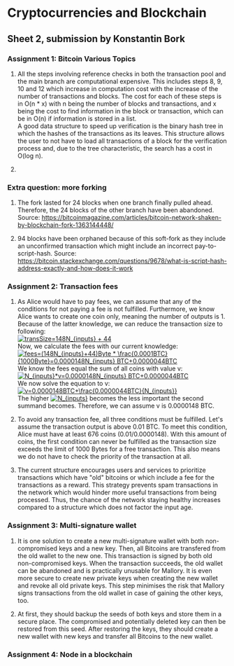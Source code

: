 # Cryptocurrencies and Blockchain
## Sheet 2, submission by Konstantin Bork

### Assignment 1: Bitcoin Various Topics
1. All the steps involving reference checks in both the transaction pool and the main branch are computational expensive.
This includes steps 8, 9, 10 and 12 which increase in computation cost with the increase of the number of transactions
and blocks. The cost for each of these steps is in O(n * x) with n being the number of blocks and transactions, and
x being the cost to find information in the block or transaction, which can be in O(n) if information is stored in a list.  
A good data structure to speed up verification is the binary hash tree in which the hashes of the transactions as its leaves.
This structure allows the user to not have to load all transactions of a block for the verification process and, due to the
tree characteristic, the search has a cost in O(log n).

2.

### Extra question: more forking
1. The fork lasted for 24 blocks when one branch finally pulled ahead. Therefore, the 24 blocks of the other branch have
been abandoned. Source: https://bitcoinmagazine.com/articles/bitcoin-network-shaken-by-blockchain-fork-1363144448/

2. 94 blocks have been orphaned because of this soft-fork as they include an unconfirmed transaction which might include
an incorrect pay-to-script-hash. Source: https://bitcoin.stackexchange.com/questions/9678/what-is-script-hash-address-exactly-and-how-does-it-work

### Assignment 2: Transaction fees
1. As Alice would have to pay fees, we can assume that any of the conditions for not paying a fee is not fulfilled. Furthermore,
we know Alice wants to create one coin only, meaning the number of outputs is 1. Because of the latter knowledge, we can
reduce the transaction size to following:  
<a href="https://www.codecogs.com/eqnedit.php?latex=\inline&space;transSize=148N_{inputs}&space;&plus;&space;44" target="_blank"><img src="https://latex.codecogs.com/gif.latex?\inline&space;transSize=148N_{inputs}&space;&plus;&space;44" title="transSize=148N_{inputs} + 44" /></a>  
Now, we calculate the fees with our current knowledge:  
<a href="https://www.codecogs.com/eqnedit.php?latex=\inline&space;fees=(148N_{inputs}&plus;44)Byte&space;*&space;\frac{0.0001BTC}{1000Byte}=0.0000148N_{inputs}&space;BTC&plus;0.0000044BTC" target="_blank"><img src="https://latex.codecogs.com/gif.latex?\inline&space;fees=(148N_{inputs}&plus;44)Byte&space;*&space;\frac{0.0001BTC}{1000Byte}=0.0000148N_{inputs}&space;BTC&plus;0.0000044BTC" title="fees=(148N_{inputs}+44)Byte * \frac{0.0001BTC}{1000Byte}=0.0000148N_{inputs} BTC+0.0000044BTC" /></a>  
We know the fees equal the sum of all coins with value v:  
<a href="https://www.codecogs.com/eqnedit.php?latex=\inline&space;N_{inputs}*v=0.0000148N_{inputs}&space;BTC&plus;0.0000044BTC" target="_blank"><img src="https://latex.codecogs.com/gif.latex?\inline&space;N_{inputs}*v=0.0000148N_{inputs}&space;BTC&plus;0.0000044BTC" title="N_{inputs}*v=0.0000148N_{inputs} BTC+0.0000044BTC" /></a>  
We now solve the equation to v:  
<a href="https://www.codecogs.com/eqnedit.php?latex=\inline&space;v=0.0000148BTC&plus;\frac{0.0000044BTC}{N_{inputs}}" target="_blank"><img src="https://latex.codecogs.com/gif.latex?\inline&space;v=0.0000148BTC&plus;\frac{0.0000044BTC}{N_{inputs}}" title="v=0.0000148BTC+\frac{0.0000044BTC}{N_{inputs}}" /></a>  
The higher <a href="https://www.codecogs.com/eqnedit.php?latex=\inline&space;N_{inputs}" target="_blank"><img src="https://latex.codecogs.com/gif.latex?\inline&space;N_{inputs}" title="N_{inputs}" /></a>
becomes the less important the second summand becomes. Therefore, we can assume v is 0.0000148 BTC.

2. To avoid any transaction fee, all three conditions must be fulfilled. Let's assume the transaction output is above 0.01 BTC.
To meet this condition, Alice must have at least 676 coins (0.01/0.0000148). With this amount of coins, the first condition
can never be fulfilled as the transaction size exceeds the limit of 1000 Bytes for a free transaction. This also means we
do not have to check the priority of the transaction at all.

3. The current structure encourages users and services to prioritize transactions which have "old" bitcoins or which include
a fee for the transactions as a reward. This strategy prevents spam transactions in the network which would hinder more
useful transactions from being processed. Thus, the chance of the network staying healthy increases compared to a structure
which does not factor the input age.

### Assignment 3: Multi-signature wallet
1. It is one solution to create a new multi-signature wallet with both non-compromised keys and a new key. Then, all Bitcoins
are transfered from the old wallet to the new one. This transaction is signed by both old non-compromised keys. When the
transaction succeeds, the old wallet can be abandoned and is practically unusable for Mallory.
It is even more secure to create new private keys when creating the new wallet and revoke all old private keys. This
step minimises the risk that Mallory signs transactions from the old wallet in case of gaining the other keys, too.

2. At first, they should backup the seeds of both keys and store them in a secure place. The compromised and potentially
deleted key can then be restored from this seed. After restoring the keys, they should create a new wallet with new keys
and transfer all Bitcoins to the new wallet.

### Assignment 4: Node in a blockchain